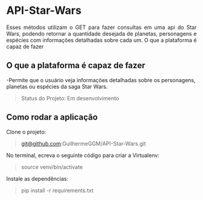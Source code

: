 # API-Star-Wars
<p align="justify">Esses métodos utilizam o GET para fazer consultas em uma api do Star Wars, podendo retornar a quantidade desejada de planetas, personagens e espécies com informações detalhadas sobre cada um.
O que a plataforma é capaz de fazer

## O que a plataforma é capaz de fazer
-Permite que o usuário veja informações detalhadas sobre os personagens, planetas ou espécies
da saga Star Wars.
> Status do Projeto: Em desenvolvimento

## Como rodar a aplicação
Clone o projeto:
>git@github.com:GuilhermeGGM/API-Star-Wars.git

No terminal, ecreva o seguinte código para criar a Virtualenv:
>source venv/bin/activate

Instale as dependências:
>pip install -r requirements.txt
